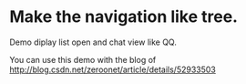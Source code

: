 # Make the navigation like tree.

Demo diplay list open and chat view like QQ.

You can use this demo with the blog of http://blog.csdn.net/zeroonet/article/details/52933503
